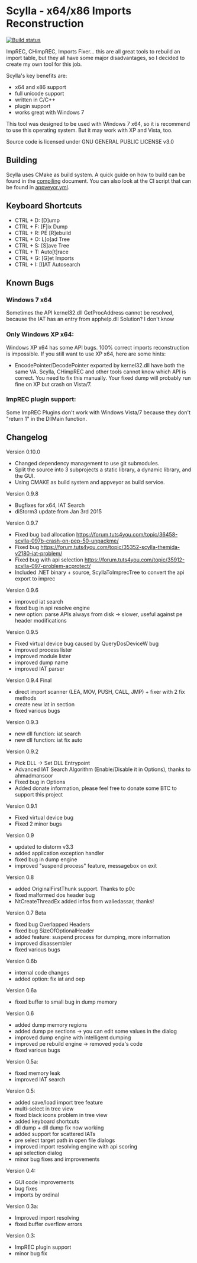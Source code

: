 # Scylla - x64/x86 Imports Reconstruction

[![Build status](https://ci.appveyor.com/api/projects/status/uc42jlobm1kjnwbk?svg=true)](https://ci.appveyor.com/project/rwindegger/scylla)

ImpREC, CHimpREC, Imports Fixer... this are all great tools to rebuild an import table, 
but they all have some major disadvantages, so I decided to create my own tool for this job.

Scylla's key benefits are:

 - x64 and x86 support
 - full unicode support
 - written in C/C++
 - plugin support
 - works great with Windows 7

This tool was designed to be used with Windows 7 x64, so it is recommend to use this operating system. 
But it may work with XP and Vista, too.

Source code is licensed under GNU GENERAL PUBLIC LICENSE v3.0

## Building

Scylla uses CMake as build system. A quick guide on how to build can be found in the [compiling](COMPILING.md) document. You can also look at the CI script that can be found in [appveyor.yml](appveyor.yml).


## Keyboard Shortcuts

- CTRL + D: [D]ump
- CTRL + F: [F]ix Dump
- CTRL + R: PE [R]ebuild
- CTRL + O: L[o]ad Tree
- CTRL + S: [S]ave Tree
- CTRL + T: Auto[t]race
- CTRL + G: [G]et Imports
- CTRL + I: [I]AT Autosearch

## Known Bugs

### Windows 7 x64

Sometimes the API kernel32.dll GetProcAddress cannot be resolved, because the IAT has an entry from apphelp.dll
Solution? I don't know

### Only Windows XP x64:

Windows XP x64 has some API bugs. 100% correct imports reconstruction is impossible.
If you still want to use XP x64, here are some hints:

* EncodePointer/DecodePointer exported by kernel32.dll have both the same VA.
  Scylla, CHimpREC and other tools cannot know which API is correct. You need to fix this manually.
  Your fixed dump will probably run fine on XP but crash on Vista/7.

### ImpREC plugin support:

Some ImpREC Plugins don't work with Windows Vista/7 because they don't "return 1" in the DllMain function.

## Changelog

Version 0.10.0

- Changed dependency management to use git submodules.
- Split the source into 3 subprojects a static library, a dynamic library, and the GUI.
- Using CMAKE as build system and appveyor as build service.

Version 0.9.8

- Bugfixes for x64, IAT Search
- diStorm3 update from Jan 3rd 2015

Version 0.9.7

- Fixed bug bad allocation https://forum.tuts4you.com/topic/36458-scylla-097b-crash-on-pep-50-unpackme/
- Fixed bug https://forum.tuts4you.com/topic/35352-scylla-themida-v2180-iat-problem/
- Fixed bug with api selection https://forum.tuts4you.com/topic/35912-scylla-097-problem-acprotect/
- Included .NET binary + source, ScyllaToImprecTree to convert the api export to imprec

Version 0.9.6

- improved iat search
- fixed bug in api resolve engine
- new option: parse APIs always from disk -> slower, useful against pe header modifications

Version 0.9.5

- Fixed virtual device bug caused by QueryDosDeviceW bug
- improved process lister
- improved module lister
- improved dump name
- improved IAT parser

Version 0.9.4 Final

- direct import scanner (LEA, MOV, PUSH, CALL, JMP) + fixer with 2 fix methods
- create new iat in section
- fixed various bugs 

Version 0.9.3

- new dll function: iat search
- new dll function: iat fix auto

Version 0.9.2

- Pick DLL -> Set DLL Entrypoint
- Advanced IAT Search Algorithm (Enable/Disable it in Options), thanks to ahmadmansoor
- Fixed bug in Options
- Added donate information, please feel free to donate some BTC to support this project

Version 0.9.1

- Fixed virtual device bug
- Fixed 2 minor bugs

Version 0.9

- updated to distorm v3.3
- added application exception handler
- fixed bug in dump engine
- improved "suspend process" feature, messagebox on exit

Version 0.8

- added OriginalFirstThunk support. Thanks to p0c
- fixed malformed dos header bug
- NtCreateThreadEx added infos from waliedassar, thanks! 

Version 0.7 Beta

- fixed bug Overlapped Headers
- fixed bug SizeOfOptionalHeader
- added feature: suspend process for dumping, more information
- improved disassembler
- fixed various bugs

Version 0.6b

- internal code changes
- added option: fix iat and oep

Version 0.6a

- fixed buffer to small bug in dump memory

Version 0.6

- added dump memory regions
- added dump pe sections -> you can edit some values in the dialog
- improved dump engine with intelligent dumping
- improved pe rebuild engine -> removed yoda's code
- fixed various bugs

Version 0.5a:

- fixed memory leak
- improved IAT search

Version 0.5:

- added save/load import tree feature
- multi-select in tree view
- fixed black icons problem in tree view
- added keyboard shortcuts
- dll dump + dll dump fix now working
- added support for scattered IATs
- pre select target path in open file dialogs
- improved import resolving engine with api scoring
- api selection dialog
- minor bug fixes and improvements

Version 0.4:

 - GUI code improvements
 - bug fixes
 - imports by ordinal

Version 0.3a:

 - Improved import resolving
 - fixed buffer overflow errors

Version 0.3:

 - ImpREC plugin support
 - minor bug fix
